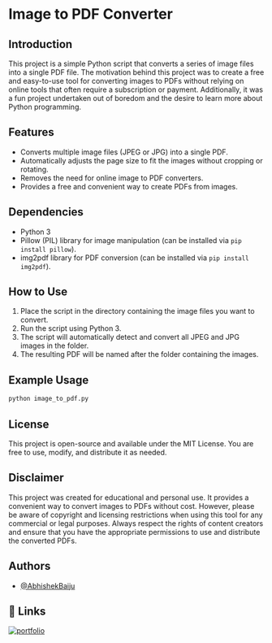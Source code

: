 # Image to PDF Converter

## Introduction
This project is a simple Python script that converts a series of image files into a single PDF file. The motivation behind this project was to create a free and easy-to-use tool for converting images to PDFs without relying on online tools that often require a subscription or payment. Additionally, it was a fun project undertaken out of boredom and the desire to learn more about Python programming.

## Features
- Converts multiple image files (JPEG or JPG) into a single PDF.
- Automatically adjusts the page size to fit the images without cropping or rotating.
- Removes the need for online image to PDF converters.
- Provides a free and convenient way to create PDFs from images.

## Dependencies
- Python 3
- Pillow (PIL) library for image manipulation (can be installed via `pip install pillow`).
- img2pdf library for PDF conversion (can be installed via `pip install img2pdf`).

## How to Use
1. Place the script in the directory containing the image files you want to convert.
2. Run the script using Python 3.
3. The script will automatically detect and convert all JPEG and JPG images in the folder.
4. The resulting PDF will be named after the folder containing the images.

## Example Usage
```bash
python image_to_pdf.py
```

## License
This project is open-source and available under the MIT License. You are free to use, modify, and distribute it as needed.

## Disclaimer
This project was created for educational and personal use. It provides a convenient way to convert images to PDFs without cost. However, please be aware of copyright and licensing restrictions when using this tool for any commercial or legal purposes. Always respect the rights of content creators and ensure that you have the appropriate permissions to use and distribute the converted PDFs.
## Authors

- [@AbhishekBaiju](https://github.com/AbhishekBaiju)


## 🔗 Links
[![portfolio](https://img.shields.io/badge/my_portfolio-000?style=for-the-badge&logo=ko-fi&logoColor=white)](https://abhishekbaiju.github.io/)

